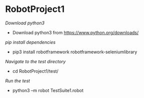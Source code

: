 # RobotProject1

*Download python3*
- Download python3 from https://www.python.org/downloads/​

*pip install dependencies*
- pip3 install robotframework robotframework-seleniumlibrary​

*Navigate to the test directory*
- cd RobotProject1/test/​

*Run the test*
- python3 –m robot TestSuite1.robot
